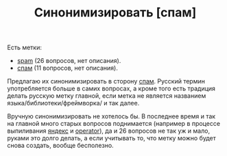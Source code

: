 ﻿---
title: "Синонимизировать [спам]"
se.owner.user_id: 532877
se.owner.display_name: "Зонтик"
se.owner.link: "https://ru.meta.stackoverflow.com/users/532877/%d0%97%d0%be%d0%bd%d1%82%d0%b8%d0%ba"
se.link: "https://ru.meta.stackoverflow.com/questions/13037/%d0%a1%d0%b8%d0%bd%d0%be%d0%bd%d0%b8%d0%bc%d0%b8%d0%b7%d0%b8%d1%80%d0%be%d0%b2%d0%b0%d1%82%d1%8c-%d1%81%d0%bf%d0%b0%d0%bc"
se.question_id: 13037
se.post_type: question
---
<p>Есть метки:</p>
<ul>
<li><a href="https://ru.stackoverflow.com/questions/tagged/spam" class="post-tag" title="показать вопросы с меткой [spam]" aria-label="показать вопросы с меткой [spam]" rel="tag" aria-labelledby="tag-spam-tooltip-container">spam</a> (26 вопросов, нет описания).</li>
<li><a href="https://ru.stackoverflow.com/questions/tagged/%d1%81%d0%bf%d0%b0%d0%bc" class="post-tag" title="показать вопросы с меткой [спам]" aria-label="показать вопросы с меткой [спам]" rel="tag" aria-labelledby="tag-спам-tooltip-container">спам</a> (11 вопросов, нет описания).</li>
</ul>
<p>Предлагаю их синонимизировать в сторону <a href="https://ru.stackoverflow.com/questions/tagged/%d1%81%d0%bf%d0%b0%d0%bc" class="post-tag" title="показать вопросы с меткой [спам]" aria-label="показать вопросы с меткой [спам]" rel="tag" aria-labelledby="tag-спам-tooltip-container">спам</a>. Русский термин употребляется больше в самих вопросах, а кроме того есть традиция делать русскую метку главной, если метка не является названием языка/библиотеки/фреймворка/ и так далее.</p>
<p>Вручную синонимизировать не хотелось бы. В последнее время и так на главной много старых вопросов поднимается (например в процессе выпиливания <a href="https://ru.stackoverflow.com/questions/tagged/%d1%8f%d0%bd%d0%b4%d0%b5%d0%ba%d1%81" class="post-tag" title="показать вопросы с меткой [яндекс]" aria-label="показать вопросы с меткой [яндекс]" rel="tag" aria-labelledby="tag-яндекс-tooltip-container">яндекс</a> и <a href="https://ru.stackoverflow.com/questions/tagged/operator" class="post-tag" title="показать вопросы с меткой [operator]" aria-label="показать вопросы с меткой [operator]" rel="tag" aria-labelledby="tag-operator-tooltip-container">operator</a>), да и 26 вопросов не так уж и мало, руками это долго делать, а если учитывать то, что метку можно будет снова создать, вообще бесполезно.</p>
